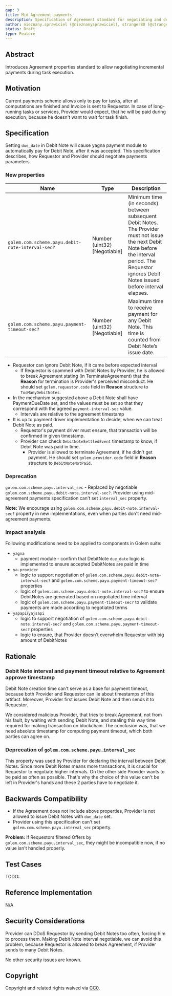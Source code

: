 ```yaml
---
gap: 3
title: Mid Agreement payments
description: Specification of Agreement standard for negotiating and describing continues payments during task execution.  
author: nieznany.sprawiciel (@nieznanysprawiciel), stranger80 (@stranger80), shadeofblue (@shadeofblue)
status: Draft
type: Feature
---
```


## Abstract
Introduces Agreement properties standard to allow negotiating incremental payments during task execution.

## Motivation
Current payments scheme allows only to pay for tasks, after all computations are finished and Invoice is sent to Requestor.
In case of long-running tasks or services, Provider would expect, that he will be paid during
execution, because he doesn't want to wait for task finish.

## Specification

Setting `due_date` in Debit Note will cause yagna payment module to automatically pay for Debit Note,
after it was accepted. This specification describes, how Requestor and Provider should negotiate payments parameters.

### New properties

| Name | Type | Description |
| ---- | ---- | ----------- |
| `golem.com.scheme.payu.debit-note-interval-sec?` | Number (uint32) [Negotiable] | Minimum time (in seconds) between subsequent Debit Notes. The Provider must not issue the next Debit Note before the interval period. The Requestor ignores Debit Notes issued before interval elapses. |
| `golem.com.scheme.payu.payment-timeout-sec?` | Number (uint32) [Negotiable] | Maximum time to receive payment for any Debit Note. This time is counted from Debit Note’s issue date. |

- Requestor can ignore Debit Note, if it came before expected interval
  - If Requestor is spammed with Debit Notes by Provider, he is allowed to break Agreement stating (in TerminateAgreement) that the **Reason** for termination is Provider's perceived misconduct. He should set `golem.requestor.code` field in **Reason** structure to `TooManyDebitNotes`.
- In the mechanism suggested above a Debit Note shall have PaymentDueDate set, and the values must be set so that they correspond with the agreed `payment-interval-sec` value.
  - Intervals are relative to the agreement timestamp
- It is up to payment driver implementation to decide, when we can treat Debit Note as paid.
  - Requestor's payment driver must ensure, that transaction will be confirmed in given timestamp. 
  - Provider can check `DebitNoteSettledEvent` timestamp to know, if Debit Note was paid in time.
    - Provider is allowed to terminate Agreement, if he didn't get payment. He should set `golem.provider.code` field in **Reason** structure to `DebitNoteNotPaid`.

### Deprecation

`golem.com.scheme.payu.interval_sec` - Replaced by negotiable `golem.com.scheme.payu.debit-note.interval-sec?`. Provider
using mid-agreement payments specification can't set `interval_sec` property.

**Note:** We encourage using `golem.com.scheme.payu.debit-note.interval-sec?` property in new implementations,
even when parties don't need mid-agreement payments.

### Impact analysis

Following modifications need to be applied to components in Golem suite:

- `yagna`
  - payment module - confirm that DebitNote `due_date` logic is implemented to ensure accepted DebitNotes are paid in time
- `ya-provider` 
  - logic to support negotiation of `golem.com.scheme.payu.debit-note-interval-sec?` and `golem.com.scheme.payu.payment-timeout-sec?` properties
  - logic of `golem.com.scheme.payu.debit-note.interval-sec?` to ensure DebitNotes are generated based on negotiated time interval
  - logic of `golem.com.scheme.payu.payment-timeout-sec?` to validate payments are made according to negotiated terms
- `yapapi`/`yajsapi` 
  - logic to support negotiation of `golem.com.scheme.payu.debit-note.interval-sec?` and `golem.com.scheme.payu.payment-timeout-sec?` properties
  - logic to ensure, that Provider doesn't overwhelm Requestor with big amount of DebitNotes
  
  
## Rationale

### Debit Note interval and payment timeout relative to Agreement approve timestamp

Debit Note creation time can't serve as a base for payment timeout, because both Provider
and Requestor can lie about timestamps of this artifact. Moreover, Provider first issues Debit Note
and then sends it to Requestor.  

We considered malicious Provider, that tries to break Agreement, not from his fault, by waiting with
sending Debit Note, and stealing this way time required for making transaction on blockchain.
The conclusion was, that we need absolute timestamp for computing payment timeout, which both parties
can agree on.

### Deprecation of `golem.com.scheme.payu.interval_sec`

This property was used by Provider for declaring the interval between Debit Notes. Since more Debit Notes means
more transactions, it is crucial for Requestor to negotiate higher intervals. On the other side Provider wants
to be paid as often as possible. That's why the choice of this value can't be left
in Provider's hands and these 2 parties have to negotiate it.

## Backwards Compatibility

- If the Agreement does not include above properties, Provider is not allowed to issue Debit Notes with `due_date` set.
- Provider using this specification can't set `golem.com.scheme.payu.interval_sec` property.

**Problem:**
If Requestors filtered Offers by `golem.com.scheme.payu.interval_sec`, they might be incompatible now,
if no value isn't handled properly.

## Test Cases
TODO:

## Reference Implementation
N/A

## Security Considerations
 
Provider can DDoS Requestor by sending Debit Notes too often, forcing him to process them.
Making Debit Note interval negotiable, we can avoid this problem, because Requestor is allowed
to break Agreement, if Provider sends to many Debit Notes.

No other security issues are known.

## Copyright
Copyright and related rights waived via [CC0](https://creativecommons.org/publicdomain/zero/1.0/).